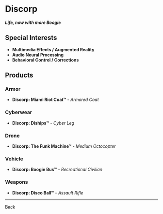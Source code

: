 # Discorp
_**Life, now with more Boogie**_

## Special Interests
- **Multimedia Effects / Augmented Reality**
- **Audio Neural Processing**
- **Behavioral Control / Corrections**

## Products

### Armor
- **Discorp: Miami Riot Coat™** - _Armored Coat_

### Cyberwear
- **Discorp: Diships™** - _Cyber Leg_

### Drone
- **Discorp: The Funk Machine™** - _Medium Octocopter_

### Vehicle
- **Discorp: Boogie Bus™** - _Recreational Civilian_

### Weapons
- **Discorp: Disco Ball™** - _Assault Rifle_

---
[Back](../)